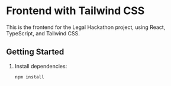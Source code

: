 # Frontend with Tailwind CSS

This is the frontend for the Legal Hackathon project, using React, TypeScript, and Tailwind CSS.

## Getting Started

1. Install dependencies:
   ```bash
   npm install
   ```
